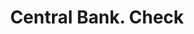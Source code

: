 ---
doi: 10.7916/D81G1ZBM
date_other: '1870'
date_other_textual: 1870-1879
form: printed ephemera
genre:
- Checks (bank checks)
name:
- Central Bank
object_in_context_url: https://biggert.cul.columbia.edu/items/view/ave_biggert_01294
subject_hierarchical_geographic:
- Columbus, Ohio, United States
subject_name:
- Central Bank
title: Central Bank. Check
sort_title: Central Bank. Check
call_number: ave_biggert_01294
coordinates:
- 39.983333333333334,-82.98333333333333
pid: ave_biggert_01294
identifiers: ave_biggert_01294
thumbnail: https://derivativo-2.library.columbia.edu/iiif/2/ldpd:343305/full/!256,256/0/native.jpg
permalink: /biggert/ave_biggert_01294/
layout: iiif-image-page
---